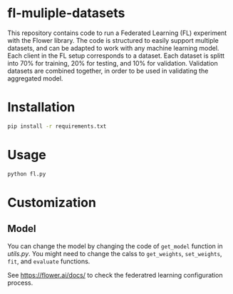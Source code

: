 # fl-muliple-datasets
This repository contains code to run a Federated Learning (FL) experiment with the Flower library. The code is structured to easily support multiple datasets, and can be adapted to work with any machine learning model. Each client in the FL setup corresponds to a dataset. Each dataset is splitt into 70% for training, 20% for testing, and 10% for validation. Validation datasets are combined together, in order to be used in validating the aggregated model.

# Installation
```bash
pip install -r requirements.txt
```

# Usage
```bash
python fl.py
```

# Customization

## Model
You can change the model by changing the code of `get_model` function in _utils.py_. You might need to change the calss to `get_weights`, `set_weights`, `fit`, and `evaluate` functions.

See https://flower.ai/docs/ to check the federatred learning configuration process.



